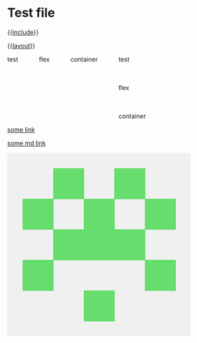 # Test file

{{[include](../index.md)}}

{{[layout](../layout.md)}}

<div style="display: flex;flex-direction: row;gap: 3rem;">
  <div style="display: flex;flex-direction: row;gap: 3rem;">
    <div>test</div>
    <div>flex</div>
    <div>container</div>
  </div>

  <div style="display: flex;flex-direction: column;gap: 3rem;">
    <div>test</div>
    <div>flex</div>
    <div>container</div>
  </div>
</div>

[some link](https://google.com)

[some md link](../index.md)

![image](../assets/git_profile.png)
